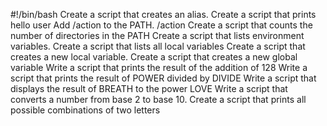 #!/bin/bash
Create a script that creates an alias.
Create a script that prints hello user
Add /action to the PATH. /action
Create a script that counts the number of directories in the PATH
Create a script that lists environment variables.
Create a script that lists all local variables
Create a script that creates a new local variable.
Create a script that creates a new global variable
Write a script that prints the result of the addition of 128
Write a script that prints the result of POWER divided by DIVIDE
Write a script that displays the result of BREATH to the power LOVE
Write a script that converts a number from base 2 to base 10.
Create a script that prints all possible combinations of two letters 
